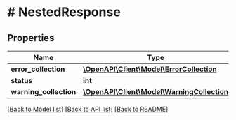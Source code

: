 # # NestedResponse

## Properties

Name | Type | Description | Notes
------------ | ------------- | ------------- | -------------
**error_collection** | [**\OpenAPI\Client\Model\ErrorCollection**](ErrorCollection.md) |  | [optional]
**status** | **int** |  | [optional]
**warning_collection** | [**\OpenAPI\Client\Model\WarningCollection**](WarningCollection.md) |  | [optional]

[[Back to Model list]](../../README.md#models) [[Back to API list]](../../README.md#endpoints) [[Back to README]](../../README.md)

